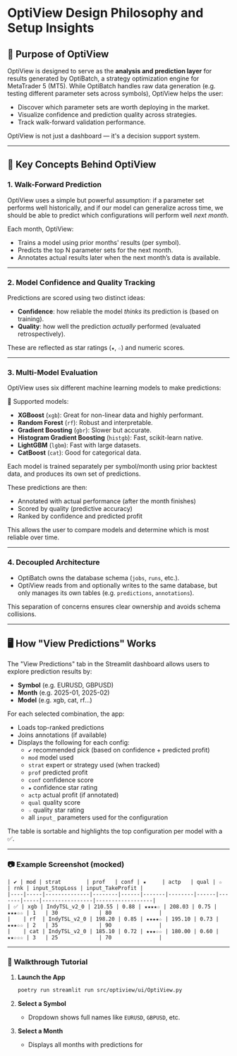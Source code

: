 # OptiView Design Philosophy and Setup Insights

## 🎯 Purpose of OptiView
OptiView is designed to serve as the **analysis and prediction layer** for results generated by OptiBatch, a strategy optimization engine for MetaTrader 5 (MT5). While OptiBatch handles raw data generation (e.g. testing different parameter sets across symbols), OptiView helps the user:

- Discover which parameter sets are worth deploying in the market.
- Visualize confidence and prediction quality across strategies.
- Track walk-forward validation performance.

OptiView is not just a dashboard — it's a decision support system.

---

## 🧠 Key Concepts Behind OptiView

### 1. **Walk-Forward Prediction**
OptiView uses a simple but powerful assumption: if a parameter set performs well historically, and if our model can generalize across time, we should be able to predict which configurations will perform well *next month*.

Each month, OptiView:
- Trains a model using prior months' results (per symbol).
- Predicts the top N parameter sets for the next month.
- Annotates actual results later when the next month’s data is available.

---

### 2. **Model Confidence and Quality Tracking**
Predictions are scored using two distinct ideas:

- **Confidence**: how reliable the model *thinks* its prediction is (based on training).
- **Quality**: how well the prediction *actually* performed (evaluated retrospectively).

These are reflected as star ratings (`★`, `☆`) and numeric scores.

---

### 3. **Multi-Model Evaluation**
OptiView uses six different machine learning models to make predictions:

🧠 Supported models:
- **XGBoost** (`xgb`): Great for non-linear data and highly performant.
- **Random Forest** (`rf`): Robust and interpretable.
- **Gradient Boosting** (`gbr`): Slower but accurate.
- **Histogram Gradient Boosting** (`histgb`): Fast, scikit-learn native.
- **LightGBM** (`lgbm`): Fast with large datasets.
- **CatBoost** (`cat`): Good for categorical data.

Each model is trained separately per symbol/month using prior backtest data, and produces its own set of predictions.

These predictions are then:
- Annotated with actual performance (after the month finishes)
- Scored by quality (predictive accuracy)
- Ranked by confidence and predicted profit

This allows the user to compare models and determine which is most reliable over time.

---

### 4. **Decoupled Architecture**
- OptiBatch owns the database schema (`jobs`, `runs`, etc.).
- OptiView reads from and optionally writes to the same database, but only manages its own tables (e.g. `predictions`, `annotations`).

This separation of concerns ensures clear ownership and avoids schema collisions.

---

## 🖥 How "View Predictions" Works

The "View Predictions" tab in the Streamlit dashboard allows users to explore prediction results by:

- **Symbol** (e.g. EURUSD, GBPUSD)
- **Month** (e.g. 2025-01, 2025-02)
- **Model** (e.g. xgb, cat, rf...)

For each selected combination, the app:
- Loads top-ranked predictions
- Joins annotations (if available)
- Displays the following for each config:
  - `✔️` recommended pick (based on confidence + predicted profit)
  - `mod` model used
  - `strat` expert or strategy used (when tracked)
  - `prof` predicted profit
  - `conf` confidence score
  - `★` confidence star rating
  - `actp` actual profit (if annotated)
  - `qual` quality score
  - `☆` quality star rating
  - all `input_` parameters used for the configuration

The table is sortable and highlights the top configuration per model with a ✅.

---

### 📷 Example Screenshot (mocked)
```
| ✔️ | mod | strat        | prof   | conf | ★     | actp   | qual | ☆     | rnk | input_StopLoss | input_TakeProfit |
|----|-----|--------------|--------|------|-------|--------|------|-------|-----|----------------|------------------|
| ✅ | xgb | IndyTSL_v2_0 | 210.55 | 0.88 | ★★★★☆ | 208.03 | 0.75 | ★★★☆☆ | 1   | 30             | 80               |
|    | rf  | IndyTSL_v2_0 | 198.20 | 0.85 | ★★★★☆ | 195.10 | 0.73 | ★★★☆☆ | 2   | 35             | 90               |
|    | cat | IndyTSL_v2_0 | 185.10 | 0.72 | ★★★☆☆ | 180.00 | 0.60 | ★★☆☆☆ | 3   | 25             | 70               |
```

---

### 📖 Walkthrough Tutorial

1. **Launch the App**
   ```bash
   poetry run streamlit run src/optiview/ui/OptiView.py
   ```

2. **Select a Symbol**
   - Dropdown shows full names like `EURUSD`, `GBPUSD`, etc.

3. **Select a Month**
   - Displays all months with predictions for